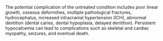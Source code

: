 The potential complication of the untreated condition includes poor linear growth, osseous deformities, multiple pathological fractures, hydrocephalus, increased intracranial hypertension (ICH), abnormal dentition (dental caries, dental hypoplasia, delayed dentition). Persistent hypocalcemia can lead to complications such as skeletal and cardiac myopathy, seizures, and eventual death.